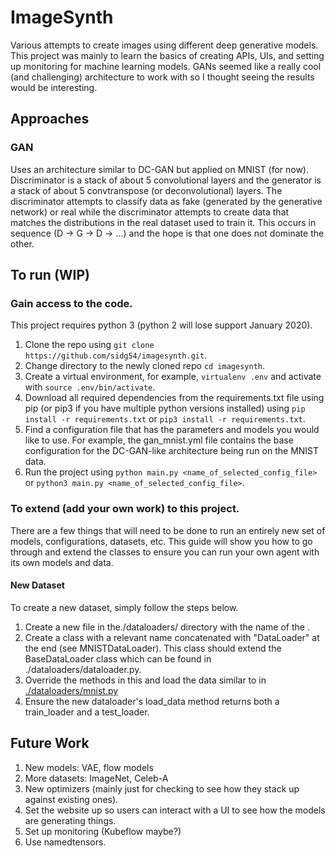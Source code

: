 # ImageSynth
Various attempts to create images using different deep generative models. This project was mainly to learn the basics of creating APIs, UIs, and setting up monitoring for machine learning models. GANs seemed like a really cool (and challenging) architecture to work with so I thought seeing the results would be interesting.

## Approaches
### GAN
Uses an architecture similar to DC-GAN but applied on MNIST (for now). Discriminator is a stack of about 5 convolutional layers and the generator is a stack of about 5 convtranspose (or deconvolutional) layers. The discriminator attempts to classify data as fake (generated by the generative network) or real while the discriminator attempts to create data that matches the distributions in the real dataset used to train it. This occurs in sequence (D -> G -> D -> ...) and the hope is that one does not dominate the other.

## To run (WIP)
### Gain access to the code.
This project requires python 3 (python 2 will lose support January 2020).
1. Clone the repo using `git clone https://github.com/sidg54/imagesynth.git`.
2. Change directory to the newly cloned repo `cd imagesynth`.
3. Create a virtual environment, for example, `virtualenv .env` and activate with `source .env/bin/activate`.
4. Download all required dependencies from the requirements.txt file using pip (or pip3 if you have multiple python versions installed) using `pip install -r requirements.txt` or `pip3 install -r requirements.txt`.
5. Find a configuration file that has the parameters and models you would like to use. For example, the gan_mnist.yml file contains the base configuration for the DC-GAN-like architecture being run on the MNIST data.
6. Run the project using `python main.py <name_of_selected_config_file>` or `python3 main.py <name_of_selected_config_file>`.

### To extend (add your own work) to this project.
There are a few things that will need to be done to run an entirely new set of models, configurations, datasets, etc. This guide will show you how to go through and extend the classes to ensure you can run your own agent with its own models and data.

#### New Dataset
To create a new dataset, simply follow the steps below.
1. Create a new file in the./dataloaders/ directory with the name of the .
2. Create a class with a relevant name concatenated with "DataLoader" at the end (see MNISTDataLoader). This class should extend the BaseDataLoader class which can be found in ./dataloaders/dataloader.py.
3. Override the methods in this and load the data similar to in [./dataloaders/mnist.py](https://github.com/sidg54/imagesynth/blob/master/dataloaders/mnist.py)
4. Ensure the new dataloader's load_data method returns both a train_loader and a test_loader.


## Future Work
1. New models: VAE, flow models
2. More datasets: ImageNet, Celeb-A
3. New optimizers (mainly just for checking to see how they stack up against existing ones).
4. Set the website up so users can interact with a UI to see how the models are generating things.
5. Set up monitoring (Kubeflow maybe?)
6. Use namedtensors.